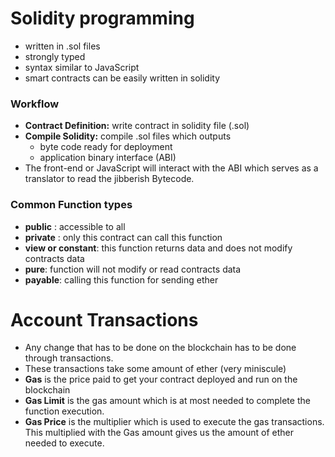 # Solidity programming

- written in .sol files
- strongly typed
- syntax similar to JavaScript
- smart contracts can be easily written in solidity

### Workflow

- **Contract Definition:** write contract in solidity file (.sol)
- **Compile Solidity:** compile .sol files which outputs
  - byte code ready for deployment
  - application binary interface (ABI)
- The front-end or JavaScript will interact with the ABI which serves as a translator to read the jibberish Bytecode.

### Common Function types
- **public** : accessible to all
- **private** : only this contract can call this function
- **view or constant**: this function returns data and does not modify contracts data
- **pure**: function will not modify or read contracts data
- **payable**: calling this function for sending ether

# Account Transactions
- Any change that has to be done on the blockchain has to be done through transactions.
- These transactions take some amount of ether (very miniscule)
- **Gas** is the price paid to get your contract deployed and run on the blockchain
- **Gas Limit** is the gas amount which is at most needed to complete the function execution.
- **Gas Price** is the multiplier which is used to execute the gas transactions. This multiplied with the Gas amount gives us the amount of ether needed to execute.